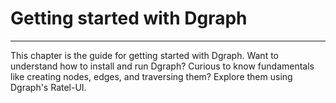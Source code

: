 # Getting started with Dgraph

---

This chapter is the guide for getting started with Dgraph. Want to understand how to install and run Dgraph? 
Curious to know fundamentals like creating nodes, edges, and traversing them? Explore them using Dgraph's Ratel-UI. 
